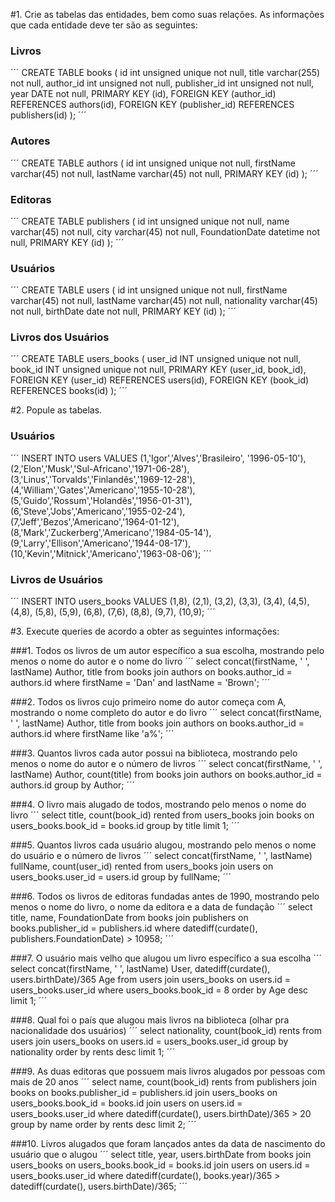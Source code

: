 #1. Crie as tabelas das entidades, bem como suas relações. As informações que cada entidade deve ter são as seguintes:

### Livros
´´´
CREATE TABLE books (
id int unsigned unique not null,
title varchar(255) not null,
author_id int unsigned not null,
publisher_id int unsigned not null,
year DATE not null,
PRIMARY KEY (id),
FOREIGN KEY (author_id) REFERENCES authors(id),
FOREIGN KEY (publisher_id) REFERENCES publishers(id)
);
´´´

### Autores
´´´
CREATE TABLE authors (
id int unsigned unique not null,
firstName varchar(45) not null,
lastName varchar(45) not null,
PRIMARY KEY (id)
);
´´´

### Editoras
´´´
CREATE TABLE publishers (
id int unsigned unique not null,
name varchar(45) not null,
city varchar(45) not null,
FoundationDate datetime not null,
PRIMARY KEY (id)
);
´´´

### Usuários
´´´
CREATE TABLE users (
id int unsigned unique not null,
firstName varchar(45) not null,
lastName varchar(45) not null,
nationality varchar(45) not null,
birthDate date not null,
PRIMARY KEY (id)
);
´´´

### Livros dos Usuários
´´´
CREATE TABLE users_books (
 user_id INT unsigned unique not null,
 book_id INT unsigned unique not null,
 PRIMARY KEY (user_id, book_id),
 FOREIGN KEY (user_id) REFERENCES users(id),
 FOREIGN KEY (book_id) REFERENCES books(id)
);
´´´


#2. Popule as tabelas.

### Usuários
´´´
INSERT INTO users 
VALUES 	(1,'Igor','Alves','Brasileiro', '1996-05-10'),
    	(2,'Elon','Musk','Sul-Africano','1971-06-28'),
    	(3,'Linus','Torvalds','Finlandês','1969-12-28'),
	(4,'William','Gates','Americano','1955-10-28'),
    	(5,'Guido','Rossum','Holandês','1956-01-31'),
	(6,'Steve','Jobs','Americano','1955-02-24'),
	(7,'Jeff','Bezos','Americano','1964-01-12'),
	(8,'Mark','Zuckerberg','Americano','1984-05-14'),
	(9,'Larry','Ellison','Americano','1944-08-17'),
	(10,'Kevin','Mitnick','Americano','1963-08-06');
´´´
  
### Livros de Usuários
´´´
INSERT INTO users_books 
VALUES 	(1,8),
    	(2,1),
    	(3,2),
        (3,3),
	(3,4),
	(4,5),
	(4,8),
	(5,8),
    	(5,9),
	(6,8),
	(7,6),
	(8,8),
	(9,7),
	(10,9); 
´´´

#3.   Execute queries de acordo a obter as seguintes informações:

###1. Todos os livros de um autor específico a sua escolha, mostrando pelo menos o nome do autor e o nome do livro
´´´
select concat(firstName, ' ', lastName) Author, title
from books
join authors
on books.author_id = authors.id
where firstName = 'Dan' and lastName = 'Brown';
´´´

###2. Todos os livros cujo primeiro nome do autor começa com A, mostrando o nome completo do autor e do livro
´´´
select concat(firstName, ' ', lastName) Author, title
from books
join authors
on books.author_id = authors.id
where firstName like 'a%';
´´´

###3. Quantos livros cada autor possui na biblioteca, mostrando pelo menos o nome do autor e o número de livros
´´´
select concat(firstName, ' ', lastName) Author, count(title)
from books
join authors
on books.author_id = authors.id
group by Author;
´´´

###4. O livro mais alugado de todos, mostrando pelo menos o nome do livro
´´´
select title, count(book_id) rented
from users_books
join books
on users_books.book_id = books.id
group by title
limit 1;
´´´

###5. Quantos livros cada usuário alugou, mostrando pelo menos o nome do usuário e o número de livros
´´´
select concat(firstName, ' ', lastName) fullName, count(user_id) rented
from users_books
join users
on users_books.user_id = users.id
group by fullName;
´´´

###6. Todos os livros de editoras fundadas antes de 1990, mostrando pelo menos o nome do livro, o nome da editora e a data de fundação
´´´
select title, name, FoundationDate 
from books
join publishers
on books.publisher_id = publishers.id
where datediff(curdate(), publishers.FoundationDate) > 10958;
´´´

###7. O usuário mais velho que alugou um livro específico a sua escolha
´´´
select concat(firstName, ' ', lastName) User,  datediff(curdate(), users.birthDate)/365 Age 
from users
join users_books
on users.id = users_books.user_id
where users_books.book_id = 8
order by Age desc
limit 1;
´´´

###8. Qual foi o país que alugou mais livros na biblioteca (olhar pra nacionalidade dos usuários)
´´´
select nationality, count(book_id) rents
from users
join users_books
on users.id = users_books.user_id
group by nationality
order by rents desc
limit 1;
´´´

###9. As duas editoras que possuem mais livros alugados por pessoas com mais de 20 anos
´´´
select name, count(book_id) rents
from publishers
join books
on books.publisher_id = publishers.id
join users_books
on users_books.book_id = books.id
join users
on users.id = users_books.user_id
where datediff(curdate(), users.birthDate)/365 > 20
group by name
order by rents desc
limit 2;
´´´

###10. Livros alugados que foram lançados antes da data de nascimento do usuário que o alugou
´´´
select title, year, users.birthDate
from books
join users_books
on users_books.book_id = books.id
join users
on users.id = users_books.user_id
where datediff(curdate(), books.year)/365 > datediff(curdate(), users.birthDate)/365;
´´´